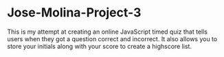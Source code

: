 # Jose-Molina-Project-3

This is my attempt at creating an online JavaScript timed quiz that tells users when they got a question correct and incorrect. It also allows you to store your initials along with your score to create a highscore list.
